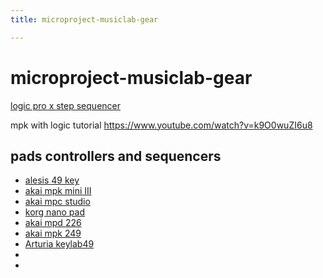 ```yaml
---
title: microproject-musiclab-gear

---
```


# microproject-musiclab-gear

[logic pro x step sequencer](https://support.apple.com/guide/logicpro/step-sequencer-overview-lgcp39acefc9/mac#:~:text=Step%20Sequencer%20is%20inspired%20by,steps%20in%20the%20step%20grid.)

mpk with logic tutorial
https://www.youtube.com/watch?v=k9O0wuZI6u8



## pads controllers and sequencers

* [alesis 49 key](https://www.amazon.com/Alesis-VI61-Controller-Assignable-Professional/dp/B00IWVWUWA/ref=sr_1_10?c=ts&keywords=Computer%2BRecording%2BMIDI%2BControllers&qid=1647087870&s=musical-instruments&sr=1-10&ts_id=11973721&th=1)
* [akai mpk mini III](https://www.amazon.com/Professional-Keyboard-Controller-Production-Software/dp/B0886KWVYR/ref=sr_1_4?c=ts&keywords=Computer%2BRecording%2BMIDI%2BControllers&qid=1647087870&s=musical-instruments&sr=1-4&ts_id=11973721&th=1)
* [akai mpc studio](https://www.amazon.com/Akai-Professional-MPC-Studio-Black/dp/B01BYUOTEC/ref=sr_1_17?keywords=akai%2Bmpc&qid=1647087789&s=musical-instruments&sr=1-17)
* [korg nano pad](https://www.amazon.com/Korg-nanoPAD2-Slim-Line-MIDI-Pads/dp/B004M8YPKM/ref=dp_fod_2?pd_rd_i=B004M8YPKM&th=1)
* [akai mpd 226](https://www.amazon.com/Akai-Professional-MPD218-Controller-Software/dp/B0116X1BJI/ref=sr_1_4?keywords=akai%2Bmpc&qid=1647087789&s=musical-instruments&sr=1-4&th=1)
* [akai mpk 249](https://www.amazon.com/dp/B00IJ7FGSC/?tag=midinationn-20&geniuslink=true&th=1)
* [Arturia keylab49](https://www.sweetwater.com/store/detail/KeyLabEss49--arturia-keylab-essential-49-keyboard-controller?irgwc=1&utm_source=Impact&utm_medium=Media%20Giant%20LLC&utm_campaign=Online%20Tracking%20Link&irclickid=U6GUVw34MxyITb2w14VOxwykUkGTWtS0Ez8AR80)
* 
* 